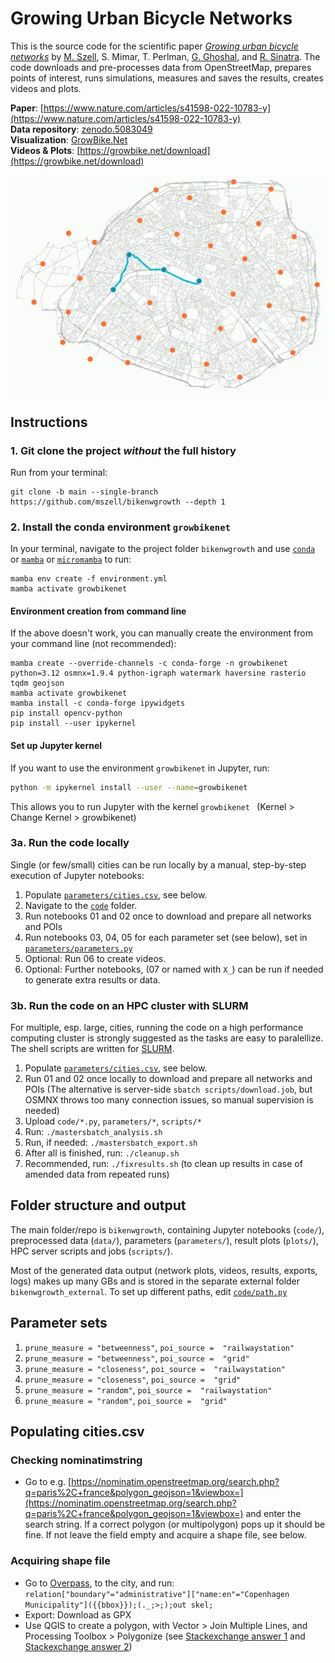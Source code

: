 # Growing Urban Bicycle Networks

This is the source code for the scientific paper [*Growing urban bicycle networks*](https://www.nature.com/articles/s41598-022-10783-y) by [M. Szell](http://michael.szell.net/), S. Mimar, T. Perlman, [G. Ghoshal](http://gghoshal.pas.rochester.edu/), and [R. Sinatra](http://www.robertasinatra.com/). The code downloads and pre-processes data from OpenStreetMap, prepares points of interest, runs simulations, measures and saves the results, creates videos and plots. 

**Paper**: [https://www.nature.com/articles/s41598-022-10783-y](https://www.nature.com/articles/s41598-022-10783-y)  
**Data repository**: [zenodo.5083049](https://zenodo.org/record/5083049)  
**Visualization**: [GrowBike.Net](https://growbike.net)  
**Videos & Plots**: [https://growbike.net/download](https://growbike.net/download)

[![Growing Urban Bicycle Networks](readmevideo.gif)](https://growbike.net/city/paris)

## Instructions

### 1. Git clone the project _without_ the full history 

Run from your terminal:

```
git clone -b main --single-branch https://github.com/mszell/bikenwgrowth --depth 1
```

### 2. Install the conda environment `growbikenet`

In your terminal, navigate to the project folder `bikenwgrowth` and use [`conda`](https://docs.conda.io/projects/conda/en/latest/index.html)
or [`mamba`](https://mamba.readthedocs.io/en/latest/installation/mamba-installation.html)
or [`micromamba`](https://mamba.readthedocs.io/en/latest/installation/micromamba-installation.html) to run:

```
mamba env create -f environment.yml
mamba activate growbikenet
```

#### Environment creation from command line

If the above doesn't work, you can manually create the environment from your command line (not recommended):

```
mamba create --override-channels -c conda-forge -n growbikenet python=3.12 osmnx=1.9.4 python-igraph watermark haversine rasterio tqdm geojson
mamba activate growbikenet
mamba install -c conda-forge ipywidgets
pip install opencv-python
pip install --user ipykernel
```

#### Set up Jupyter kernel

If you want to use the environment `growbikenet` in Jupyter, run:

```bash
python -m ipykernel install --user --name=growbikenet
```

This allows you to run Jupyter with the kernel `growbikenet ` (Kernel > Change Kernel > growbikenet)


### 3a. Run the code locally

Single (or few/small) cities can be run locally by a manual, step-by-step execution of Jupyter notebooks:

1. Populate [`parameters/cities.csv`](parameters/cities.csv), see below.
2. Navigate to the [`code`](code/) folder.
3. Run notebooks 01 and 02 once to download and prepare all networks and POIs  
4. Run notebooks 03, 04, 05 for each parameter set (see below), set in [`parameters/parameters.py`](parameters/parameters.py)
5. Optional: Run 06 to create videos.
6. Optional: Further notebooks, (07 or named with `X_`) can be run if needed to generate extra results or data.

### 3b. Run the code on an HPC cluster with SLURM

For multiple, esp. large, cities, running the code on a high performance computing cluster is strongly suggested as the tasks are easy to paralellize. The shell scripts are written for [SLURM](https://slurm.schedmd.com/overview.html).  

1. Populate [`parameters/cities.csv`](parameters/cities.csv), see below.
2. Run 01 and 02 once locally to download and prepare all networks and POIs (The alternative is server-side `sbatch scripts/download.job`, but OSMNX throws too many connection issues, so manual supervision is needed)
3. Upload `code/*.py`, `parameters/*`, `scripts/*`
4. Run: `./mastersbatch_analysis.sh`
5. Run, if needed: `./mastersbatch_export.sh`
6. After all is finished, run: `./cleanup.sh`
7. Recommended, run: `./fixresults.sh` (to clean up results in case of amended data from repeated runs)

## Folder structure and output
The main folder/repo is `bikenwgrowth`, containing Jupyter notebooks (`code/`), preprocessed data (`data/`), parameters (`parameters/`), result plots (`plots/`), HPC server scripts and jobs (`scripts/`).

Most of the generated data output (network plots, videos, results, exports, logs) makes up many GBs and is stored in the separate external folder `bikenwgrowth_external`. To set up different paths, edit [`code/path.py`](code/path.py)

## Parameter sets 
1. `prune_measure = "betweenness"`, `poi_source =  "railwaystation"`  
2. `prune_measure = "betweenness"`, `poi_source =  "grid"`  
3. `prune_measure = "closeness"`, `poi_source =  "railwaystation"`  
4. `prune_measure = "closeness"`, `poi_source =  "grid"`  
5. `prune_measure = "random"`, `poi_source =  "railwaystation"`  
6. `prune_measure = "random"`, `poi_source =  "grid"` 

## Populating cities.csv

### Checking nominatimstring  
* Go to e.g. [https://nominatim.openstreetmap.org/search.php?q=paris%2C+france&polygon_geojson=1&viewbox=](https://nominatim.openstreetmap.org/search.php?q=paris%2C+france&polygon_geojson=1&viewbox=) and enter the search string. If a correct polygon (or multipolygon) pops up it should be fine. If not leave the field empty and acquire a shape file, see below.

### Acquiring shape file  
* Go to [Overpass](https://overpass-turbo.eu/), to the city, and run:
    `relation["boundary"="administrative"]["name:en"="Copenhagen Municipality"]({{bbox}});(._;>;);out skel;`
* Export: Download as GPX
* Use QGIS to create a polygon, with Vector > Join Multiple Lines, and Processing Toolbox > Polygonize (see [Stackexchange answer 1](https://gis.stackexchange.com/questions/98320/connecting-two-line-ends-in-qgis-without-resorting-to-other-software) and [Stackexchange answer 2](https://gis.stackexchange.com/questions/207463/convert-a-line-to-polygon))
